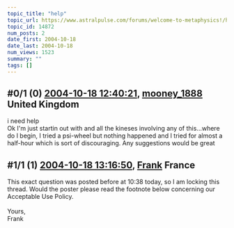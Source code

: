 ```yaml
---
topic_title: "help"
topic_url: https://www.astralpulse.com/forums/welcome-to-metaphysics!/help-14872
topic_id: 14872
num_posts: 2
date_first: 2004-10-18
date_last: 2004-10-18
num_views: 1523
summary: ""
tags: []
---
```


## \#0/1 (0) [2004-10-18 12:40:21](https://www.astralpulse.com/forums/index.php?msg=130537), [mooney_1888](https://www.astralpulse.com/forums/profile/?u=6353) United Kingdom ##
<section>
i need help
<br>
Ok I'm just startin out with and all the kineses involving any of this...where do I begin, I tried a psi-wheel but nothing happened and I tried for almost a half-hour which is sort of discouraging. Any suggestions would be great
</section>

## \#1/1 (1) [2004-10-18 13:16:50](https://www.astralpulse.com/forums/index.php?msg=130544), [Frank](https://www.astralpulse.com/forums/profile/?u=359) France ##
<section>
This exact question was posted before at 10:38 today, so I am locking this thread. Would the poster please read the footnote below concerning our Acceptable Use Policy.
<br>
<br>
Yours,
<br>
Frank
</section>